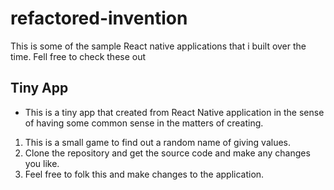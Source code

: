 # refactored-invention
This is some of the sample React native applications that i built over the time. Fell free to check these out
## Tiny App
* This is a tiny app that created from React Native application in the sense of having some common sense in the matters of creating.
1. This is a small game to find out a random name of giving values.
2. Clone the repository and get the source code and make any changes you like.
3. Feel free to folk this and make changes to the application. 